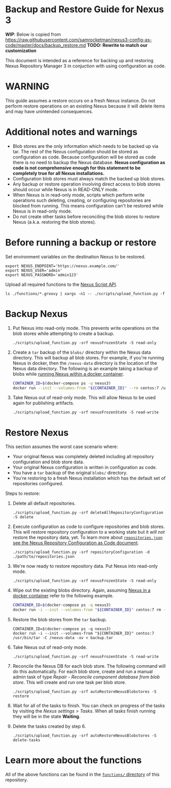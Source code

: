 # Backup and Restore Guide for Nexus 3

**WIP**: Below is copied from https://raw.githubusercontent.com/samrocketman/nexus3-config-as-code/master/docs/backup_restore.md
**TODO: Rewrite to match our customization**

This document is intended as a reference for backing up and restoring Nexus
Repository Manager 3 in conjuction with using configuration as code.

# WARNING

This guide assumes a restore occurs on a fresh Nexus instance.  Do not perform
restore operations on an existing Nexus because it will delete items and may
have unintended consequences.

# Additional notes and warnings

- Blob stores are the only information which needs to be backed up via tar.  The
  rest of the Nexus configuration should be stored as configuration as code.
  Because configuration will be stored as code there is no need to backup the
  Nexus database.  **Nexus configuration as code is not comprehensive enough for
  this statement to be completely true for all Nexus installations.**
- Configuration blob stores must always match the backed up blob stores.
- Any backup or restore operation involving direct access to blob stores should
  occur while Nexus is in READ-ONLY mode.
- When Nexus is in read-only mode, scripts which perform write operations such
  deleting, creating, or configuring repositories are blocked from running.
  This means configuration can't be restored while Nexus is in read-only mode.
- Do not create other tasks before reconciling the blob stores to restore Nexus
  (a.k.a. restoring the blob stores).

# Before running a backup or restore

Set environment variables on the destination Nexus to be restored.

    export NEXUS_ENDPOINT='https://nexus.example.com/'
    export NEXUS_USER='admin'
    export NEXUS_PASSWORD='admin123'

Upload all required functions to the [Nexus Script API][nexus-script].

    ls ./functions/*.groovy | xargs -n1 -- ./scripts/upload_function.py -f

# Backup Nexus

1. Put Nexus into read-only mode.  This prevents write operations on the blob
   stores while attempting to create a backup.

   ```
   ./scripts/upload_function.py -srf nexusFrozenState -S read-only
   ```

2. Create a `tar` backup of the `blobs/` directory within the Nexus data
   directory.  This will backup all blob stores.  For example, if you're running
   Nexus in docker, then the `/nexus-data` directory is the location of the
   Nexus data directory.  The following is an example taking a backup of blobs
   while [running Nexus within a docker container][nexus-docker].

   ```bash
   CONTAINER_ID=$(docker-compose ps -q nexus3)
   docker run --init --volumes-from "${CONTAINER_ID}" --rm centos:7 /usr/bin/tar -C /nexus-data -cv blobs > backup.tar
   ```

3. Take Nexus out of read-only mode.  This will allow Nexus to be used again for
   publishing artifacts.

   ```
   ./scripts/upload_function.py -srf nexusFrozenState -S read-write
   ```

# Restore Nexus

This section assumes the worst case scenario where:

- Your original Nexus was completely deleted including all repository
  configuration and blob store data.
- Your original Nexus configuration is written in configuration as code.
- You have a `tar` backup of the original `blobs/` directory.
- You're restoring to a fresh Nexus installation which has the default set of
  repositories configured.

Steps to restore:

1. Delete all default repositories.

   ```
   ./scripts/upload_function.py -srf deleteAllRepositoryConfiguration -S delete
   ```

2. Execute configuration as code to configure repositories and blob stores.
   This will restore repository configuration to a working state but it _will
   not_ restore the repository data, yet.  To learn more about
   [`repositories.json` see the Nexus Repository Configuration as Code
   document](repositories.md).

   ```
   ./scripts/upload_function.py -srf repositoryConfiguration -d ./path/to/repositories.json
   ```

3. We're now ready to restore repository data.  Put Nexus into read-only mode.

   ```
   ./scripts/upload_function.py -srf nexusFrozenState -S read-only
   ```

4. Wipe out the existing blobs directory.  Again, assuming [Nexus in a docker
   container][nexus-docker] refer to the following example.

   ```bash
   CONTAINER_ID=$(docker-compose ps -q nexus3)
   docker run -i --init --volumes-from "${CONTAINER_ID}" centos:7 rm -rf /nexus-data/blobs
   ```

5. Restore the blob stores from the `tar` backup.

   ```
   CONTAINER_ID=$(docker-compose ps -q nexus3)
   docker run -i --init --volumes-from "${CONTAINER_ID}" centos:7 /usr/bin/tar -C /nexus-data -xv < backup.tar
   ```

6. Take Nexus out of read-only mode.

   ```
   ./scripts/upload_function.py -srf nexusFrozenState -S read-write
   ```

6. Reconcile the Nexus DB for each blob store.  The following command will do
   this automatically.  For each blob store, create and run a manual admin task
   of type _Repair - Reconcile component database from blob store_.  This will
   create and run one task per blob store.

   ```
   ./scripts/upload_function.py -srf autoRestoreNexusBlobstores -S restore
   ```

7. Wait for all of the tasks to finish.  You can check on progress of the tasks
   by visiting the _Nexus settings > Tasks_.  When all tasks finish running they
   will be in the state **Waiting**.

8. Delete the tasks created by step 6.

   ```
   ./scripts/upload_function.py -srf autoRestoreNexusBlobstores -S delete-tasks
   ```

# Learn more about the functions

All of the above functions can be found in the [`functions/`
directory](../functions/) of this repository.


[nexus-docker]: https://github.com/samrocketman/docker-compose-nexus3-proxy
[nexus-script]: https://help.sonatype.com/repomanager3/rest-and-integration-api/script-api
